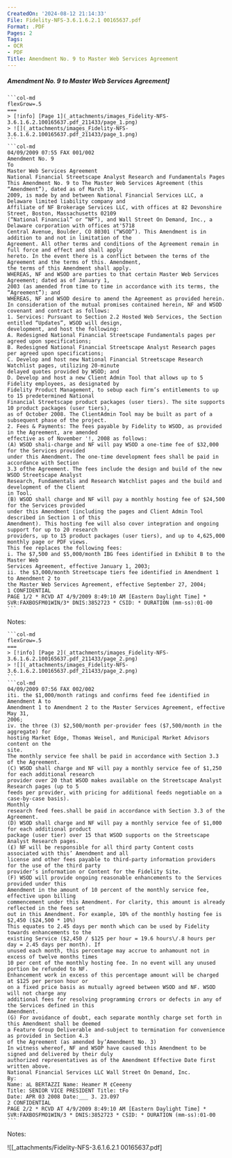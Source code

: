 ```yaml
---
CreatedOn: '2024-08-12 21:14:33'
File: Fidelity-NFS-3.6.1.6.2.1 00165637.pdf
Format: .PDF
Pages: 2
Tags:
- OCR
- PDF
Title: Amendment No. 9 to Master Web Services Agreement
---
```


##### Amendment No. 9 to Master Web Services Agreement]

  
````col
```col-md
flexGrow=.5
===
> [!info] [Page 1](_attachments/images_Fidelity-NFS-3.6.1.6.2.100165637.pdf_211433/page_1.png)
> ![](_attachments/images_Fidelity-NFS-3.6.1.6.2.100165637.pdf_211433/page_1.png)
```  
```col-md
04/09/2009 07:55 FAX 001/002  
Amendment No. 9
To
Master Web Services Agreement
National Financial Streetscape Analyst Research and Fundamentals Pages  
This Amendment No. 9 to The Master Web Services Agreement (this “Amendment”), dated as of March 19,
2009, is made by and between National Financial Services LLC, a Delaware limited liability company and
Affiliate of NF Brokerage Services LLC, with offices at 82 Devonshire Street, Boston, Massachusetts 02109
(“National Financial” or “NF”), and Wall Street On Demand, Inc., a Delaware corporation with offices at'5718
Central Avenue, Boulder, CO 80301 (“WSOD”). This Amendment is in addition to and not in limitation of the
Agreement. All other terms and conditions of the Agreement remain in full force and effect and shall apply
hereto. In the event there is a conflict between the terms of the Agreement and the terms of this. Amendment,
the terms of this Amendment shall apply.  
WHEREAS, NF and WSOD are parties to that certain Master Web Services Agreement; dated as of January 1,
2003 (as amended from time to time in accordance with its terms, the “Agreement”); and  
WHEREAS, NF and WSOD desire to amend the Agreement as provided herein.
In consideration of the mutual promises contained herein, NF and WSOD covenant and contract as follows:  
1. Services: Pursuant to Section 2.2 Hosted Web Services, the Section entitled “Updates”, WSOD will design,
development, and host the following:  
A. Redesigned National Financial Streetscape Fundamentals pages per agreed upon specifications;
B. Redesigned National Financial Streetscape Analyst Research pages per agreed upon specifications;  
C. Develop and host new National Financial Streetscape Research Watchlist pages, utilizing 20-minute
delayed quotes provided by WSOD; and  
D. Develop and host a new Client Admin Tool that allows up to 5 Fidelity employees, as designated by
Fidelity Product Management, to sebup each firm’s entitlements to up to 15 predetermined National
Financial Streetscape product packages (user tiers). The site supports 10 product packages (user tiers),
as of October 2008. The ClientAdmin Tool may be built as part of a subsequent phase of the project.  
2. Fees & Payments: The fees payable by Fidelity to WSOD, as provided in the Agreement, are amended
effective as of November '!, 2008 as follows:  
(A) WSOD shali-charge and NF will pay WSOD a one-time fee of $32,000 for the Services provided
under this Amendment. The one-time development fees shall be paid in accordance with Section
3.3 ofthe Agreement. The fees include the design and build of the new WSOD Streetscape Analyst
Research, Fundamentals and Research Watchlist pages and the build and development of the Client  
in Tool.  
(B) WSOD shall charge and NF will pay a monthly hosting fee of $24,500 for the Services provided
under this Amendment (including the pages and Client Admin Tool described in Section 1 of this
Amendment). This hosting fee will also cover integration and ongoing support for up to 20 research
providers, up to 15 product packages (user tiers), and up to 4,625,000 monthly page or PDF views.
This fee replaces the following fees:  
i. The $7,500 and $5,000/month IBG fees identified in Exhibit B to the Master Web
Services Agreement, effective January 1, 2003;  
ii. the $3,000/month Streetscape tiers fee identified in Amendment 1 to Amendment 2 to
the Master Web Services Agreement, effective September 27, 2004;  
1 CONFIDENTIAL  
PAGE 1/2 * RCVD AT 4/9/2009 8:49:10 AM [Eastern Daylight Time] * SVR:FAXBOSFM01WIN/3* DNIS:3852723 * CSID: * DURATION (mm-ss):01-00  
```
````
Notes:    
````col
```col-md
flexGrow=.5
===
> [!info] [Page 2](_attachments/images_Fidelity-NFS-3.6.1.6.2.100165637.pdf_211433/page_2.png)
> ![](_attachments/images_Fidelity-NFS-3.6.1.6.2.100165637.pdf_211433/page_2.png)
```  
```col-md
04/09/2009 07:56 FAX 002/002  
iti. the $1,000/month ratings and confirms feed fee identified in Amendment A to
Amendment 1 to Amendment 2 to the Master Services Agreement, effective May 31,
2006;  
iv. the three (3) $2,500/month per-provider fees ($7,500/month in the aggregate) for
hosting Market Edge, Thomas Weisel, and Municipal Market Advisors content on the
site.  
The monthly service fee shall be paid in accordance with Section 3.3 of the Agreement.  
(C) WSOD shall charge and NF will pay a monthly service fee of $1,250 for each additional research
provider over 20 that WSOD makes available on the Streetscape Analyst Research pages (up to 5
feeds per provider, with pricing for additional feeds negotiable on a case-by-case basis).  
Monthly
research feed fees.shall be paid in accordance with Section 3.3 of the Agreement.  
(D) WSOD shall charge and NF will pay a monthly service fee of $1,000 for each additional product
package (user tier) over 15 that WSOD supports on the Streetscape Analyst Research pages.  
(£) NF will be responsible for all third party Content costs associated with this’ Amendment and all
license and other fees payable to third-party information providers for the use of the third party
provider’s information or Content for the Fidelity Site.  
(F) WSOD will provide ongoing reasonable enhancements to the Services provided under this
Amendment in the amount of 10 percent of the monthly service fee, effective upon billing
commencement under this Amendment. For clarity, this amount is already reflected in the fees set
out in this Amendment. For example, 10% of the monthly hosting fee is $2,450 ($24,500 * 10%)
This equates to 2.45 days per month which can be used by Fidelity towards enhancements to the
existing Service ($2,450 / $125 per hour = 19.6 hours\/.8 hours per day = 2.45 days per month). If
unused each month, this percentage may accrue to anhamount not in excess of twelve months times
10 per cent of the monthly hosting fee. In no event will any unused portion be refunded to NF.
Enhancement work in excess of this percentage amount will be charged at $125 per person hour or
on a fixed price basis as mutually agreed between WSOD and NF. WSOD will not charge any
additional fees for resolving programming ¢rrors or defects in any of the Services defined in this
Amendment.  
(G) For avoidance of doubt, each separate monthly charge set forth in this Amendment shall be deemed
a Feature Group Deliverable and-subject to termination for convenience as provided in Section 4.3
of the Agreement (as amended by’Amendment No. 3)  
In witness whereof, NF and WSOP have caused this Amendment to be signed and delivered by their duly
authorized representatives as of the Amendment Effective Date first written above.  
National Financial Services LLC Wall Street On Demand, Inc.
By:  
Name: aL BERTAZZI Name: Heamer M ¢Ceeeny
Title: SENIOR VICE PRESIDENT Title: tFo
Date: APR 03 2008 Date:___ 3. 23.097  
2 CONFIDENTIAL  
PAGE 2/2 * RCVD AT 4/9/2009 8:49:10 AM [Eastern Daylight Time] * SVR:FAXBOSFMO1WIN/3 * DNIS:3852723 * CSID: * DURATION (mm-ss):01-00  
```
````
Notes:  


![[_attachments/Fidelity-NFS-3.6.1.6.2.1 00165637.pdf]